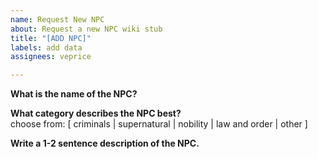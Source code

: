 ```yaml
---
name: Request New NPC
about: Request a new NPC wiki stub
title: "[ADD NPC]"
labels: add data
assignees: veprice

---
```


**What is the name of the NPC?**



**What category describes the NPC best?**   
choose from: [ criminals | supernatural | nobility | law and order | other ]



**Write a 1-2 sentence description of the NPC.**
